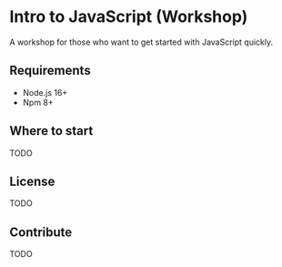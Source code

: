 # Intro to JavaScript (Workshop)

A workshop for those who want to get started with JavaScript quickly.

## Requirements

  - Node.js 16+
  - Npm 8+

## Where to start

TODO

## License

TODO

## Contribute

TODO